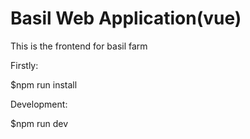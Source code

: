 
# Basil Web Application(vue)

This is the frontend for basil farm 

Firstly:

$npm run install

Development:

$npm run dev

